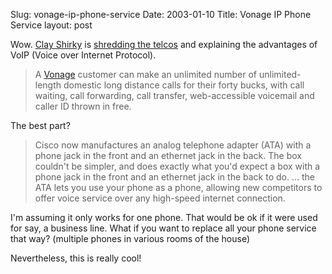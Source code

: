 Slug: vonage-ip-phone-service
Date: 2003-01-10
Title: Vonage IP Phone Service
layout: post

Wow. <a href="http://www.shirky.com/">Clay Shirky</a> is <a href="http://www.shirky.com/writings/zapmail.html">shredding the telcos</a> and explaining the advantages of VoIP (Voice over Internet Protocol).
<blockquote>A <a href="http://vonage.com/">Vonage</a> customer can make an unlimited number of unlimited-length domestic long distance calls for their forty bucks, with  call  waiting, call forwarding, call transfer, web-accessible voicemail and caller ID thrown in free.</blockquote>

The best part?

<blockquote>Cisco now manufactures an analog telephone adapter (ATA) with a phone jack  in the front and  an ethernet jack in the  back. The box couldn&#39;t be simpler,  and does exactly what you&#39;d expect  a box with a phone jack in  the front and an  ethernet jack in the back  to do. ... the ATA lets you use your phone as a phone, allowing new competitors to offer voice service over any high-speed internet connection. </blockquote>

I&#39;m assuming it only works for one phone. That would be ok if it were used for say, a business line. What if you want to replace all your phone service that way? (multiple phones in various rooms of the house)

Nevertheless, this is really cool!
